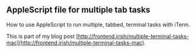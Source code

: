 ## AppleScript file for multiple tab tasks
How to use AppleScript to run multiple, tabbed, terminal tasks with iTerm.

This is part of my blog post [http://frontend.irish/multiple-terminal-tasks-mac](http://frontend.irish/multiple-terminal-tasks-mac).
